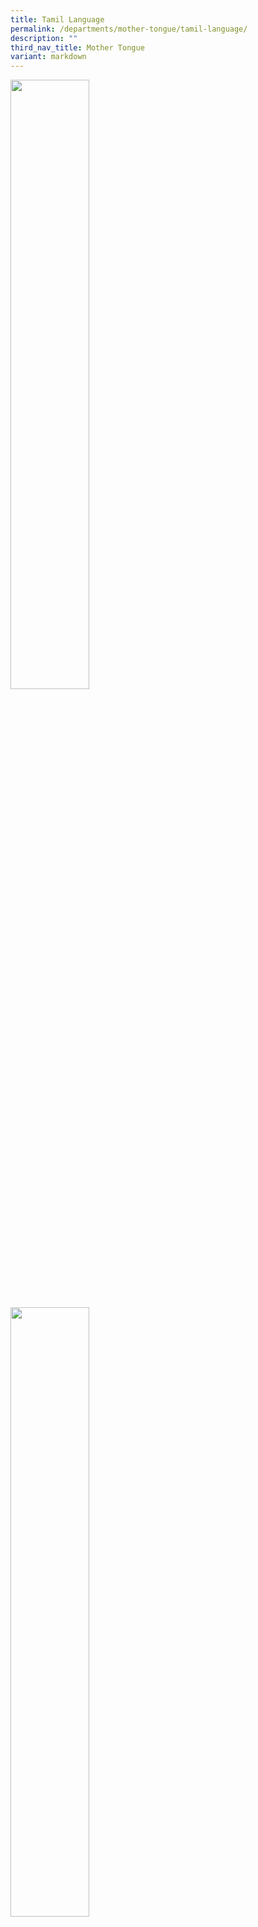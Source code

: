 ```yaml
---
title: Tamil Language
permalink: /departments/mother-tongue/tamil-language/
description: ""
third_nav_title: Mother Tongue
variant: markdown
---
```

<p><img src="/images/2024%20Photos/TL%20Webpage/TL_IMG_4844.jpg" style="width:50%"></p>
<p><img src="/images/2024%20Photos/TL%20Webpage/TL_20230712_130108__1_.jpg" style="width:50%"></p>
<img src="/images/2024%20Photos/TL%20Webpage/TL_imgTamil_1.jpg">

‘யாமறிந்த மொழிகளிலே தமிழ்மொழிபோல்
 இனிதாவ தெங்குங் காணோம்’  
          **- மகாகவி சுப்பிரமணிய பாரதியார்**


“The ancient Tamil language is a window into our glorious past and a source of
 inspiration for the future.” – **Subramania Bharathi**

“In the sweetness of our Tamil language, there is beauty and grace.” – **Bharathidasan**


<p><strong>Department:&nbsp;</strong>Tamil Unit (Mother Tongue Department)<br><strong>Vision:&nbsp;</strong>Every child is able to use the Tamil language effectively.<br><strong>Mission:&nbsp;</strong>To nurture passion and love for the Tamil language and the Tamil culture in our students.</p>


<p><strong>Tamil Language Fortnight</strong></p>

Tamil Language Fortnight creates an immersive and meaningful environment for the students to learn and appreciate Tamil Language. It provides platforms with authentic settings for the students to associate and experience the Indian culture. 

Students’ participation in the activities such as Poetry Recitation, Storytelling and Language Activities help to develop their interest and deepen their knowledge in Tamil Language. The fortnight activities help to instill in students the Joy of Learning Tamil Language and knowing its rich tradition and culture.

<p><img src="/images/2024%20Photos/TL%20Webpage/TL_20230712_121013__3_.jpg" style="width:50%"></p><p><img src="/images/2024%20Photos/TL%20Webpage/TL_20230717_115625__2_.jpg" style="width:80%"></p><p><img src="/images/2024%20Photos/TL%20Webpage/TL_20230712_085644__1_.jpg" style="width:80%"></p><p><img src="/images/2024%20Photos/TL%20Webpage/TL_20230712_130208__1_.jpg" style="width:60%"></p><p><img src="/images/2024%20Photos/TL%20Webpage/TL_20230717_141353__2_.jpg" style="width:80%"></p>

இந்த நடவடிக்கைகளால் நான் தமிழ்மொழி பண்பாட்டைப்பற்றி மேலும் தெரிந்துகொண்டேன். – **கிரித்விக் (2 Topaz)**

தமிழ்மொழி விளையாட்டுக்கள் மிகவும் சுவரசியமாக இருந்தன. நான் ஆர்வத்துடன் பங்குகொண்டேன். – **திக்‌ஷா  (4 Sapphire)**

<p><strong>Tamil Language Camps</strong></p>
<p><img src="/images/2024%20Photos/TL%20Webpage/TL_IMG_2836.jpg" style="width:60%"></p>
<p><img src="/images/2024%20Photos/TL%20Webpage/TL_IMG_2832.jpg" style="width:60%"></p>
<p><img src="/images/2024%20Photos/TL%20Webpage/TL_IMG_2823.jpg" style="width:60%"></p>

Cultural camps provide students with more opportunities to speak and learn their Mother Tongue Language in an authentic setting that is rich in the culture. These activities help students to appreciate their roots and learn the rationale and value in the various customary practices.

இந்த முகாமின்போது தமிழர்களின் மரபைப்பற்றி நான் மேலும் தெரிந்துகொண்டேன். 
– **டேவ்   (5 Topaz)**

<p><strong>Learning Journey to Indian Heritage Centre</strong></p>

The Primary 3 and 4 students went for a learning journey to the Indian Heritage Centre. They understood how the different cultures have shaped Singapore’s multi-cultural heritage and they also recognised the contributions made by the Indian community in the development of Singapore. 

<p><img src="/images/2024%20Photos/TL%20Webpage/TL_PHOTO_2023_08_29_16_13_21_1__2_.jpg" style="width:100%"></p><p><img src="/images/2024%20Photos/TL%20Webpage/TL_PHOTO_2023_08_29_16_13_21__2_.jpg" style="width:100%"></p>

